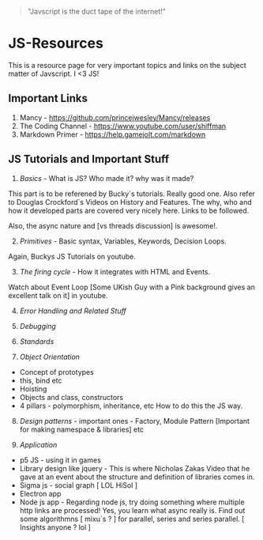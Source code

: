 > "Javscript is the duct tape of the internet!"

# JS-Resources
This is a resource page for very important topics and links on the subject matter of Javscript. I <3 JS!

## Important Links
1. Mancy - https://github.com/princejwesley/Mancy/releases
2. The Coding Channel - https://www.youtube.com/user/shiffman
3. Markdown Primer - https://help.gamejolt.com/markdown

## JS Tutorials and Important Stuff

1. *Basics* - What is JS? Who made it? why was it made?

This part is to be referened by Bucky\`s tutorials. Really good one. Also refer to Douglas Crockford\`s Videos on History and Features. The why, who and how it developed parts are covered very nicely here. Links to be followed.

Also, the async nature and [vs threads discussion] is awesome!.

2. *Primitives* - Basic syntax, Variables, Keywords, Decision Loops.

Again, Buckys JS Tutorials on youtube.

3. *The firing cycle* - How it integrates with HTML and Events.

Watch about Event Loop [Some UKish Guy with a Pink background gives an excellent talk on it] in youtube.

4. *Error Handling and Related Stuff*

5. *Debugging*

6. *Standards*

7. *Object Orientation*
  - Concept of prototypes
  - this, bind etc
  - Hoisting
  - Objects and class, constructors
  - 4 pillars - polymorphism, inheritance, etc How to do this the JS way.
  
 8. *Design patterns* - important ones - Factory, Module Pattern [Important for making namespace & libraries] etc
 
 9. *Application*
  - p5 JS - using it in games
  - Library design like jquery - This is where Nicholas Zakas Video that he gave at an event about the structure and definition of libraries comes in.
  - Sigma js - social graph [ LOL HiSol ]
  - Electron app
  - Node js app - Regarding node js, try doing something where multiple http links are processed! Yes, you learn what async really is. Find out some algorithmns [ mixu\`s ? ] for parallel, series and series parallel. [ Insights anyone ? lol ]
